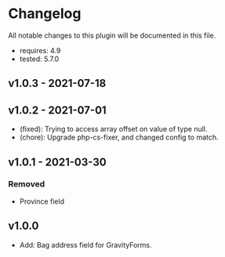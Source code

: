 # Changelog

All notable changes to this plugin will be documented in this file.

* requires: 4.9
* tested: 5.7.0

## v1.0.3 - 2021-07-18

## v1.0.2 - 2021-07-01

* (fixed): Trying to access array offset on value of type null.
* (chore): Upgrade php-cs-fixer, and changed config to match.

## v1.0.1 - 2021-03-30

### Removed

* Province field

## v1.0.0

* Add: Bag address field for GravityForms.
